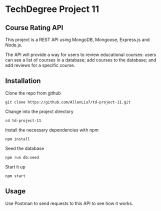 # TechDegree Project 11

## Course Rating API

This project is a REST API using MongoDB, Mongoose, Express.js and Node.js.

The API will provide a way for users to review educational courses: users can see a list of courses in a database; add courses to the database; and add reviews for a specific course.

## Installation

Clone the repo from github

```
git clone https://github.com/AllenLiu7/td-project-11.git
```

Change into the project directory

```
cd td-project-11
```

Install the necessary dependencies with npm

```
npm install
```

Seed the database

```
npm run db:seed
```

Start it up

```
npm start
```

## Usage

Use Postman to send requests to this API to see how it works.
